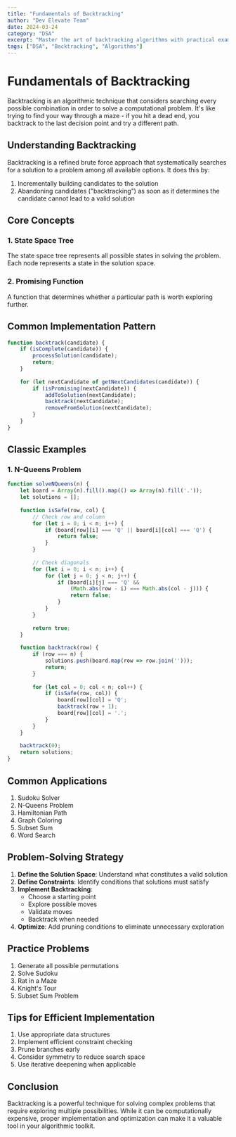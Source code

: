 ```yaml
---
title: "Fundamentals of Backtracking"
author: "Dev Elevate Team"
date: 2024-03-24
category: "DSA"
excerpt: "Master the art of backtracking algorithms with practical examples"
tags: ["DSA", "Backtracking", "Algorithms"]
---
```


# Fundamentals of Backtracking

Backtracking is an algorithmic technique that considers searching every possible combination in order to solve a computational problem. It's like trying to find your way through a maze - if you hit a dead end, you backtrack to the last decision point and try a different path.

## Understanding Backtracking

Backtracking is a refined brute force approach that systematically searches for a solution to a problem among all available options. It does this by:

1. Incrementally building candidates to the solution
2. Abandoning candidates ("backtracking") as soon as it determines the candidate cannot lead to a valid solution

## Core Concepts

### 1. State Space Tree

The state space tree represents all possible states in solving the problem. Each node represents a state in the solution space.

### 2. Promising Function

A function that determines whether a particular path is worth exploring further.

## Common Implementation Pattern

```javascript
function backtrack(candidate) {
    if (isComplete(candidate)) {
        processSolution(candidate);
        return;
    }
    
    for (let nextCandidate of getNextCandidates(candidate)) {
        if (isPromising(nextCandidate)) {
            addToSolution(nextCandidate);
            backtrack(nextCandidate);
            removeFromSolution(nextCandidate);
        }
    }
}
```

## Classic Examples

### 1. N-Queens Problem

```javascript
function solveNQueens(n) {
    let board = Array(n).fill().map(() => Array(n).fill('.'));
    let solutions = [];
    
    function isSafe(row, col) {
        // Check row and column
        for (let i = 0; i < n; i++) {
            if (board[row][i] === 'Q' || board[i][col] === 'Q') {
                return false;
            }
        }
        
        // Check diagonals
        for (let i = 0; i < n; i++) {
            for (let j = 0; j < n; j++) {
                if (board[i][j] === 'Q' && 
                    (Math.abs(row - i) === Math.abs(col - j))) {
                    return false;
                }
            }
        }
        
        return true;
    }
    
    function backtrack(row) {
        if (row === n) {
            solutions.push(board.map(row => row.join('')));
            return;
        }
        
        for (let col = 0; col < n; col++) {
            if (isSafe(row, col)) {
                board[row][col] = 'Q';
                backtrack(row + 1);
                board[row][col] = '.';
            }
        }
    }
    
    backtrack(0);
    return solutions;
}
```

## Common Applications

1. Sudoku Solver
2. N-Queens Problem
3. Hamiltonian Path
4. Graph Coloring
5. Subset Sum
6. Word Search

## Problem-Solving Strategy

1. **Define the Solution Space**: Understand what constitutes a valid solution
2. **Define Constraints**: Identify conditions that solutions must satisfy
3. **Implement Backtracking**:
   - Choose a starting point
   - Explore possible moves
   - Validate moves
   - Backtrack when needed
4. **Optimize**: Add pruning conditions to eliminate unnecessary exploration

## Practice Problems

1. Generate all possible permutations
2. Solve Sudoku
3. Rat in a Maze
4. Knight's Tour
5. Subset Sum Problem

## Tips for Efficient Implementation

1. Use appropriate data structures
2. Implement efficient constraint checking
3. Prune branches early
4. Consider symmetry to reduce search space
5. Use iterative deepening when applicable

## Conclusion

Backtracking is a powerful technique for solving complex problems that require exploring multiple possibilities. While it can be computationally expensive, proper implementation and optimization can make it a valuable tool in your algorithmic toolkit.